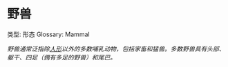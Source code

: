 # 野兽

类型: 形态
Glossary: Mammal

*野兽通常泛指除[人形](%E4%BA%BA%E5%BD%A2%201b4d619a067b80779865d7771ca62fbd.md)以外的多数哺乳动物，包括家畜和猛兽。多数野兽具有头部、躯干、四足（偶有多足的野兽）和尾巴。*